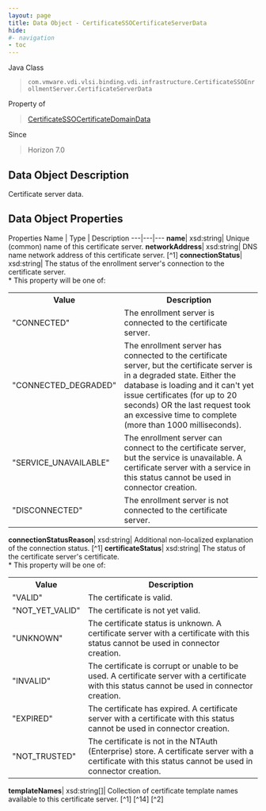 ```yaml
---
layout: page
title: Data Object - CertificateSSOCertificateServerData
hide:
#- navigation
- toc
---
```






Java Class
> `com.vmware.vdi.vlsi.binding.vdi.infrastructure.CertificateSSOEnrollmentServer.CertificateServerData`

Property of
> [CertificateSSOCertificateDomainData](vdi.infrastructure.CertificateSSOEnrollmentServer.DomainData.md#field_detail)

Since
> Horizon 7.0


## Data Object Description

Certificate server data.

## Data Object Properties
Properties
Name |  Type |  Description
---|---|---
**name**|  xsd:string|  Unique (common) name of this certificate server.
**networkAddress**|  xsd:string|  DNS name network address of this certificate server. [^1]
**connectionStatus**|  xsd:string|  The status of the enrollment server's connection to the certificate server.<br>* This property will be one of:<br><table><tr><th>Value</th><th>Description</th></tr><tr><td>"CONNECTED"</td><td>The enrollment server is connected to the certificate server.</td></tr><tr><td>"CONNECTED_DEGRADED"</td><td>The enrollment server has connected to the certificate server, but the certificate server is in a degraded state. Either the database is loading and it can't yet issue certificates (for up to 20 seconds) OR the last request took an excessive time to complete (more than 1000 milliseconds).</td></tr><tr><td>"SERVICE_UNAVAILABLE"</td><td>The enrollment server can connect to the certificate server, but the service is unavailable. A certificate server with a service in this status cannot be used in connector creation.</td></tr><tr><td>"DISCONNECTED"</td><td>The enrollment server is not connected to the certificate server.</td></tr></table>
**connectionStatusReason**|  xsd:string|  Additional non-localized explanation of the connection status. [^1]
**certificateStatus**|  xsd:string|  The status of the certificate server's certificate.<br>* This property will be one of:<br><table><tr><th>Value</th><th>Description</th></tr><tr><td>"VALID"</td><td>The certificate is valid.</td></tr><tr><td>"NOT_YET_VALID"</td><td>The certificate is not yet valid.</td></tr><tr><td>"UNKNOWN"</td><td>The certificate status is unknown. A certificate server with a certificate with this status cannot be used in connector creation.</td></tr><tr><td>"INVALID"</td><td>The certificate is corrupt or unable to be used. A certificate server with a certificate with this status cannot be used in connector creation.</td></tr><tr><td>"EXPIRED"</td><td>The certificate has expired. A certificate server with a certificate with this status cannot be used in connector creation.</td></tr><tr><td>"NOT_TRUSTED"</td><td>The certificate is not in the NTAuth (Enterprise) store. A certificate server with a certificate with this status cannot be used in connector creation.</td></tr></table>
**templateNames**|  xsd:string[]|  Collection of certificate template names available to this certificate server. [^1] [^14] [^2]


 
